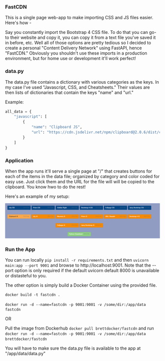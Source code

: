 ### FastCDN

This is a single page web-app to make importing CSS and JS files easier. Here's how - 

Say you constantly import the Bootstrap 4 CSS file. To do that you can go-to their website and copy it, you can copy it from a text file you've saved it in before, etc. Well all of those options are pretty tedious so I decided to create a personal "Content Delivery Network" using FastAPI, hence "FastCDN." Obviously you shouldn't use these imports in a production environment, but for home use or development it'll work perfect! 

### data.py

The data.py file contains a dictionary with various categories as the keys. In my case I've used "Javascript, CSS, and Cheatsheets." Their values are then lists of dictionaries that contain the keys "name" and "url." 

Example:

```py
all_data = {
    "javascript": [
        {
            "name": "Clipboard JS",
            "url": "https://cdn.jsdelivr.net/npm/clipboard@2.0.6/dist/clipboard.min.js"
        }
    ]
}
```

### Application

When the app runs it'll serve a single page at "/" that creates buttons for each of the items in the data file; organized by category and color coded for easy use. Just click them and the URL for the file will will be copied to the clipboard. You know hwo to do the rest!

Here's an example of my setup:

![example](dashboard.png)


### Run the App

You can run locally `pip install -r requirements.txt` and then `uvicorn main:app --port 9001` and browse to http://localhost:9001. Note that the --port option is only required if the default uvicorn default 8000 is unavailable or distasteful to you. 

The other option is simply build a Docker Container using the provided file. 

```shell
docker build -t fastcdn .

docker run -d --name=fastcdn -p 9001:9001 -v /some/dir:/app/data fastcdn
```

OR 

Pull the image from Dockerhub `docker pull brettdocker/fastcdn` and run `docker run -d --name=fastcdn -p 9001:9001 -v /some/dir:/app/data brettdocker/fastcdn`


You will have to make sure the data.py file is available to the app at "/app/data/data.py" 